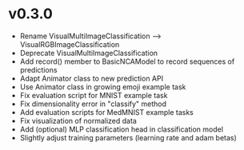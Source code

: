 # v0.3.0
* Rename VisualMultiImageClassification --> VisualRGBImageClassification
* Deprecate VisualMultiImageClassification
* Add record() member to BasicNCAModel to record sequences of predictions
* Adapt Animator class to new prediction API
* Use Animator class in growing emoji example task
* Fix evaluation script for MNIST example task
* Fix dimensionality error in "classify" method
* Add evaluation scripts for MedMNIST example tasks
* Fix visualization of normalized data
* Add (optional) MLP classification head in classification model
* Slightly adjust training parameters (learning rate and adam betas)
